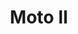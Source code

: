 ---
title: Moto II
date: 
draft: false

# descripcion
description : Dije de plata 925

materials: Plata 925

color: Plateado

dimensions: 3cm ancho

code: 02-14-0674

type: "Dijes"

categories: []

price: $4.620,00

price_eftvo: $3.930,00

# Images
# first image will be shown in the product page
images:
  # - image: "images/path_to_image"
  # La ubicacion de las imagenes es imagenes/Dijes/Dijes.Plata/02-14-0674-moto-ii
  - image: "./images/dijes/plata/02-14-0674.JPG"
---